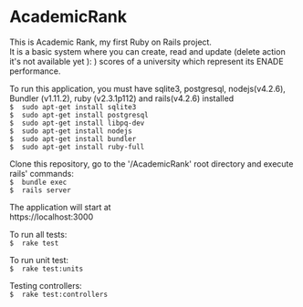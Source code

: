 # AcademicRank
This is Academic Rank, my first Ruby on Rails project.<br/>
It is a basic system where you can create, read and update (delete action it's not available yet ): ) scores of a university which represent its ENADE performance. <br/>

To run this application, you must have sqlite3, postgresql, nodejs(v4.2.6), Bundler (v1.11.2), ruby (v2.3.1p112) and rails(v4.2.6) installed<br/>
`$	sudo apt-get install sqlite3`<br/>
`$	sudo apt-get install postgresql`<br/>
`$	sudo apt-get install libpq-dev`<br/>
`$	sudo apt-get install nodejs`<br/>
`$	sudo apt-get install bundler`<br/>
`$	sudo apt-get install ruby-full`<br/>

Clone this repository, go to the '/AcademicRank' root directory and execute rails' commands:<br/>
`$	bundle exec`<br/>
`$	rails server`<br/>

The application will start at <br/>
https://localhost:3000


To run all tests:<br/>
`$	rake test`

To run unit test:<br/>
`$	rake test:units`

Testing controllers:<br/>
`$	rake test:controllers`
